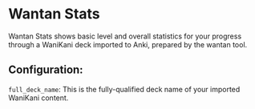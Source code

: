 # Wantan Stats

Wantan Stats shows basic level and overall statistics for your progress through
a WaniKani deck imported to Anki, prepared by the wantan tool.

## Configuration:

`full_deck_name`: This is the fully-qualified deck name of your imported
WaniKani content.
